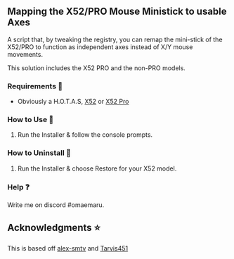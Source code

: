 ## Mapping the X52/PRO  Mouse Ministick to usable Axes
A script that, by tweaking the registry, you can remap the mini-stick of the X52/PRO to function as independent axes instead of X/Y mouse movements. 

This solution includes the X52 PRO and the non-PRO models.

### Requirements 🧾
- Obviously a H.O.T.A.S, [X52](https://www.logitechg.com/en-us/products/space/x52-space-flight-simulator-controller.945-000025.html) or [X52 Pro](https://www.logitechg.com/en-us/products/space/x52-pro-space-flight-simulator-controller.945-000022.html)

### How to Use :green_book:
1. Run the Installer & follow the console prompts.

### How to Uninstall :closed_book:
1. Run the Installer & choose Restore for your X52 model.<br/>


### Help :question:
Write me on discord #omaemaru.<br/>


## Acknowledgments :star:
This is based off [alex-smtv](https://github.com/alex-smtv/X52-PRO-Mouse-Ministick-to-Axes/) and [Tarvis451](https://www.reddit.com/r/hotas/comments/2rs6un/how_to_turn_x55_mouse_ministick_into_joystick_axes/)
